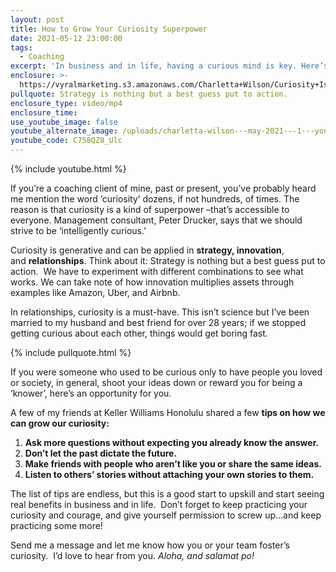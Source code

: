 ```yaml
---
layout: post
title: How to Grow Your Curiosity Superpower
date: 2021-05-12 23:00:00
tags:
  - Coaching
excerpt: 'In business and in life, having a curious mind is key. Here’s why.'
enclosure: >-
  https://vyralmarketing.s3.amazonaws.com/Charletta+Wilson/Curiosity+Is+Key+in+Life+%26+Business.mp4
pullquote: Strategy is nothing but a best guess put to action.
enclosure_type: video/mp4
enclosure_time:
use_youtube_image: false
youtube_alternate_image: /uploads/charletta-wilson---may-2021---1---youtube-edit.jpeg
youtube_code: C758QZ8_Ulc
---
```

{% include youtube.html %}

If you’re a coaching client of mine, past or present, you’ve probably heard me mention the word ‘curiosity’ dozens, if not hundreds, of times. The reason is that curiosity is a kind of superpower –that’s accessible to everyone. Management consultant, Peter Drucker, says that we should strive to be ‘intelligently curious.’

Curiosity is generative and can be applied in&nbsp;**strategy, innovation**, and&nbsp;**relationships**. Think about it: Strategy is nothing but a best guess put to action.&nbsp; We have to experiment with different combinations to see what works. We can take note of how innovation multiplies assets through examples like Amazon, Uber, and Airbnb.&nbsp; &nbsp;&nbsp;

In relationships, curiosity is a must-have. This isn’t science but I’ve been married to my husband and best friend for over 28 years; if we stopped getting curious about each other, things would get boring fast.&nbsp;

{% include pullquote.html %}

If you were someone who used to be curious only to have people you loved or society, in general, shoot your ideas down or reward you for being a ‘knower’, here’s an opportunity for you.

A few of my friends at Keller Williams Honolulu shared a few&nbsp;**tips on how we can grow our curiosity:**

1. **Ask more questions without expecting you already know the answer.&nbsp;**&nbsp;
2. **Don’t let the past dictate the future.**
3. **Make friends with people who aren’t like you or share the same ideas.**
4. **Listen to others’ stories without attaching your own stories to them.**

The list of tips are endless, but this is a good start to upskill and start seeing real benefits in business and in life.&nbsp; Don’t forget to keep practicing your curiosity and courage, and give yourself permission to screw up…and keep practicing some more\!

Send me a message and let me know how you or your team foster’s curiosity.&nbsp; I’d love to hear from you.&nbsp;*Aloha, and salamat po\!*
